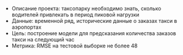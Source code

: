 * Описание проекта: таксопарку необходимо знать, сколько водителей привлекать в период пиковой нагрузки
* Данные: временной ряд, исторические данные о заказах такси в аэропортах
* Цель: построение модели для предсказания количества заказов такси на следующий час
* Метрика:  RMSE на тестовой выборке не более 48
